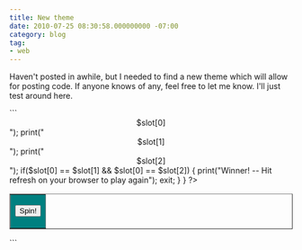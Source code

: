 ```yaml
---
title: New theme
date: 2010-07-25 08:30:58.000000000 -07:00
category: blog
tag:
- web
---
```

<p>Haven't posted in awhile, but I needed to find a new theme which will allow for posting code. If anyone knows of any, feel free to let me know. I'll just test around here.﻿</p>
```
<?
function slotnumber()
{
  srand(time());
    for ($i=0; $i < 3; $i++)
    {
      $random = (rand()%3);
      $slot[] = $random;
    }
  print("<td width="\"33%\"><center>$slot[0]</center></td>");
  print("<td width="\"33%\"><center>$slot[1]</center></td>");
  print("<td width="\"33%\"><center>$slot[2]</center></td>");
    if($slot[0] == $slot[1] && $slot[0] == $slot[2])
    {
      print("Winner! -- Hit refresh on your browser to play again");
      exit;
    }
}
?>

<div align="center"><center>
<table border="1" width="50%">
<tr>

<?
slotnumber();
?>

</tr><tr>
<td width="100%" colspan="3" bgcolor="#008080">
<form method="POST" action="example13.php3">
<div align="center"><center><p><input type="submit" value="Spin!" />
</p></center></div>
</form>
</td></tr>
</table></center></div>
```
